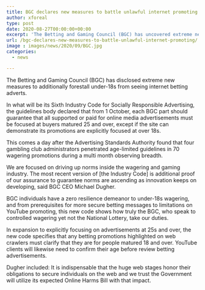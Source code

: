 ```yaml
---
title: BGC declares new measures to battle unlawful internet promoting
author: xforeal 
type: post
date: 2020-08-27T00:00:00+00:00
excerpt: 'The Betting and Gaming Council (BGC) has uncovered extreme new measures to additionally forestall under-18s from seeing internet betting adverts '
url: /bgc-declares-new-measures-to-battle-unlawful-internet-promoting/
image : images/news/2020/09/BGC.jpg
categories:
  - news

---
```

The Betting and Gaming Council (BGC) has disclosed extreme new measures to additionally forestall under-18s from seeing internet betting adverts. 

In what will be its Sixth Industry Code for Socially Responsible Advertising, the guidelines body declared that from 1 October, each BGC part should guarantee that all supported or paid for online media advertisements must be focused at buyers matured 25 and over, except if the site can demonstrate its promotions are explicitly focused at over 18s. 

This comes a day after the Advertising Standards Authority found that four gambling club administrators penetrated age-limited guidelines in 70 wagering promotions during a multi month observing breadth. 

We are focused on driving up norms inside the wagering and gaming industry. The most recent version of [the Industry Code] is additional proof of our assurance to guarantee norms are ascending as innovation keeps on developing, said BGC CEO Michael Dugher. 

BGC individuals have a zero resilience demeanor to under-18s wagering, and from prerequisites for more secure betting messages to limitations on YouTube promoting, this new code shows how truly the BGC, who speak to controlled wagering yet not the National Lottery, take our duties. 

In expansion to explicitly focusing on advertisements at 25s and over, the new code specifies that any betting promotions highlighted on web crawlers must clarify that they are for people matured 18 and over. YouTube clients will likewise need to confirm their age before review betting advertisements. 

Dugher included: It is indispensable that the huge web stages honor their obligations to secure individuals on the web and we trust the Government will utilize its expected Online Harms Bill with that impact.